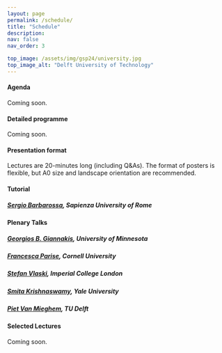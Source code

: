 ```yaml
---
layout: page
permalink: /schedule/
title: "Schedule"
description: 
nav: false
nav_order: 3

top_image: /assets/img/gsp24/university.jpg
top_image_alt: "Delft University of Technology"
---
```


#### Agenda
Coming soon.

#### Detailed programme
Coming soon.

#### Presentation format
Lectures are 20-minutes long (including Q&As). The format of posters is flexible, but A0 size and landscape orientation are recommended.

#### Tutorial

<p id="Sergio Barbarossa"></p>

##### [**Sergio Barbarossa**](https://sites.google.com/a/uniroma1.it/sergiobarbarossa/home), Sapienza University of Rome

#### Plenary Talks

<p id="Georgios B. Giannakis"></p>

##### [**Georgios B. Giannakis**](https://spincom.umn.edu/), University of Minnesota

<p id="Francesca Parise"></p>

##### [**Francesca Parise**](https://sites.coecis.cornell.edu/parise/), Cornell University

<p id="Stefan Vlaski"></p>

##### [**Stefan Vlaski**](https://stefanvlaski.github.io/), Imperial College London

<p id="Smita Krishnaswamy"></p>

##### [**Smita Krishnaswamy**](https://krishnaswamylab.org/), Yale University

<p id="Piet Van Mieghem"></p>

##### [**Piet Van Mieghem**](https://www.nas.ewi.tudelft.nl/people/Piet/), TU Delft

#### Selected Lectures

Coming soon.